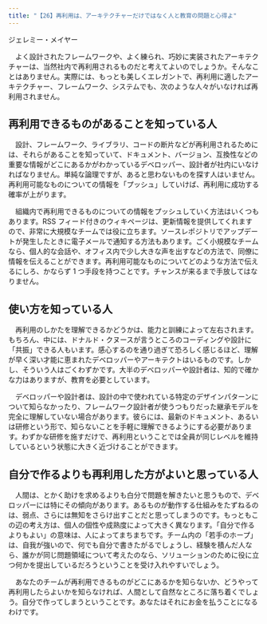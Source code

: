 ```yaml
---
title: "【26】再利用は、アーキテクチャーだけではなく人と教育の問題と心得よ"
---
```



ジェレミー・メイヤー


　よく設計されたフレームワークや、よく練られ、巧妙に実装されたアーキテクチャーは、当然社内で再利用されるものだと考えてよいのでしょうか。そんなことはありません。実際には、もっとも美しくエレガントで、再利用に適したアーキテクチャー、フレームワーク、システムでも、次のような人々がいなければ再利用されません。

## 再利用できるものがあることを知っている人

　設計、フレームワーク、ライブラリ、コードの断片などが再利用されるためには、それらがあることを知っていて、ドキュメント、バージョン、互換性などの重要な情報がどこにあるかがわかっているデベロッパー、設計者が社内にいなければなりません。単純な論理ですが、あると思わないものを探す人はいません。再利用可能なものについての情報を「プッシュ」していけば、再利用に成功する確率が上がります。

　組織内で再利用できるものについての情報をプッシュしていく方法はいくつもあります。RSS フィード付きのウィキページは、更新情報を提供してくれますので、非常に大規模なチームでは役に立ちます。ソースレポジトリでアップデートが発生したときに電子メールで通知する方法もあります。ごく小規模なチームなら、個人的な会話や、オフィス内で少し大きな声を出すなどの方法で、同僚に情報を伝えることができます。再利用可能なものについてどのような方法で伝えるにしろ、かならず 1 つ手段を持つことです。チャンスが来るまで手放してはなりません。

## 使い方を知っている人

　再利用のしかたを理解できるかどうかは、能力と訓練によって左右されます。もちろん、中には、ドナルド・クヌースが言うところのコーディングや設計に「共振」できる人もいます。感心するのを通り過ぎて恐ろしく感じるほど、理解が早く深い才能に恵まれたデベロッパーやアーキテクトはいるものです。しかし、そういう人はごくわずかです。大半のデベロッパーや設計者は、知的で確かな力はありますが、教育を必要としています。

　デベロッパーや設計者は、設計の中で使われている特定のデザインパターンについて知らなかったり、フレームワーク設計者が使うつもりだった継承モデルを完全に理解していない場合があります。彼らには、最新のドキュメント、あるいは研修という形で、知らないことを手軽に理解できるようにする必要があります。わずかな研修を施すだけで、再利用ということでは全員が同じレベルを維持しているという状態に大きく近づけることができます。

## 自分で作るよりも再利用した方がよいと思っている人

　人間は、とかく助けを求めるよりも白分で問題を解きたいと思うもので、デベロッパーには特にその傾向があります。あるものが動作する仕組みをたずねるのは、弱点、さらには無知をさらけ出すことだと思ってしまうのです。もっともこの辺の考え方は、個人の個性や成熟度によって大きく異なります。「自分で作るよりもよい」の意味は、人によってまちまちです。チーム内の「若手のホープ」は、自我が強いので、何でも自分で書きたがるでしょうし、経験を積んだ人なら、誰かが同じ問題領域について考えたのなら、ソリューションのために役に立つ何かを提出しているだろうということを受け入れやすいでしょう。

　あなたのチームが再利用できるものがどこにあるかを知らないか、どうやって再利用したらよいかを知らなければ、人間として自然なところに落ち着くでしょう。自分で作ってしまうということです。あなたはそれにお金を払うことになるわけです。
